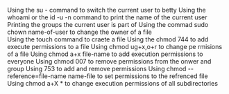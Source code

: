 Using the su - command to switch the current user to betty
Using the whoami or the id -u -n command to print the name of the current user
Printing the groups the current user is part of
Using the commad sudo chown name-of-user to change the owner of a file                                                                         
Using the touch command to craete a file
Using the chmod 744 to add execute permissions to a file
Using chmod ug+x,o+r to change pe rmisions of a file
Using chmod a+x file-name to add execution permissions to everyone
Using chmod 007 to remove permissions from the onwer and group
Using 753 to add and remove permissions
Using chmod --reference=file-name name-file to set permissions to the refrenced file
Using chmod a+X * to change execution permissions of all subdirectories
